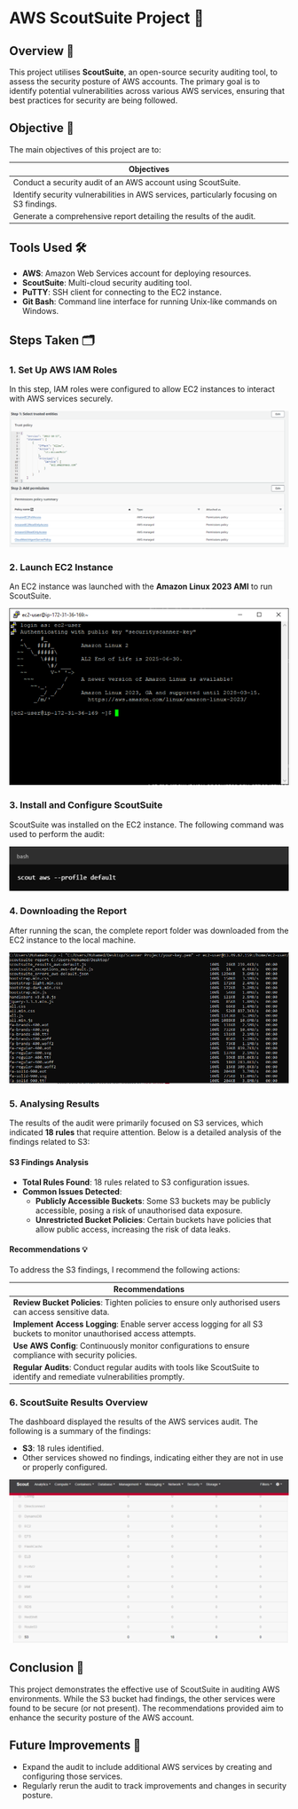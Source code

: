# AWS ScoutSuite Project 🚀

## Overview 📖
This project utilises **ScoutSuite**, an open-source security auditing tool, to assess the security posture of AWS accounts. The primary goal is to identify potential vulnerabilities across various AWS services, ensuring that best practices for security are being followed.

## Objective 🎯
The main objectives of this project are to:

| Objectives                                              |
|--------------------------------------------------------|
| Conduct a security audit of an AWS account using ScoutSuite. |
| Identify security vulnerabilities in AWS services, particularly focusing on S3 findings. |
| Generate a comprehensive report detailing the results of the audit. |

## Tools Used 🛠️
- **AWS**: Amazon Web Services account for deploying resources.
- **ScoutSuite**: Multi-cloud security auditing tool.
- **PuTTY**: SSH client for connecting to the EC2 instance.
- **Git Bash**: Command line interface for running Unix-like commands on Windows.

## Steps Taken 🗂️

### 1. Set Up AWS IAM Roles
In this step, IAM roles were configured to allow EC2 instances to interact with AWS services securely.

![AWS Roles Configuration](screenshots/AWS%20Roles%20Screenshot.PNG)


### 2. Launch EC2 Instance
An EC2 instance was launched with the **Amazon Linux 2023 AMI** to run ScoutSuite.

![PuTTY Terminal](screenshots/PuTTY%20Terminal%20Screenshot.PNG)

### 3. Install and Configure ScoutSuite
ScoutSuite was installed on the EC2 instance. The following command was used to perform the audit:

![scout command](screenshots/scout%20command%20screenshot.PNG)



### 4. Downloading the Report
After running the scan, the complete report folder was downloaded from the EC2 instance to the local machine.

![Downloading Report](screenshots/Downloading%20report%20folder%20screenshot.PNG)

### 5. Analysing Results
The results of the audit were primarily focused on S3 services, which indicated **18 rules** that require attention. Below is a detailed analysis of the findings related to S3:

#### S3 Findings Analysis
- **Total Rules Found**: 18 rules related to S3 configuration issues.
- **Common Issues Detected**:
  - **Publicly Accessible Buckets**: Some S3 buckets may be publicly accessible, posing a risk of unauthorised data exposure.
  - **Unrestricted Bucket Policies**: Certain buckets have policies that allow public access, increasing the risk of data leaks.

#### Recommendations 💡
To address the S3 findings, I recommend the following actions:

| Recommendations                                          |
|---------------------------------------------------------|
| **Review Bucket Policies**: Tighten policies to ensure only authorised users can access sensitive data. |
| **Implement Access Logging**: Enable server access logging for all S3 buckets to monitor unauthorised access attempts. |
| **Use AWS Config**: Continuously monitor configurations to ensure compliance with security policies. |
| **Regular Audits**: Conduct regular audits with tools like ScoutSuite to identify and remediate vulnerabilities promptly. |

### 6. ScoutSuite Results Overview
The dashboard displayed the results of the AWS services audit. The following is a summary of the findings:

- **S3**: 18 rules identified.
- Other services showed no findings, indicating either they are not in use or properly configured.

![Overall Results](screenshots/S3%20results%20screenshot.PNG)

## Conclusion 🏁
This project demonstrates the effective use of ScoutSuite in auditing AWS environments. While the S3 bucket had findings, the other services were found to be secure (or not present). The recommendations provided aim to enhance the security posture of the AWS account.

## Future Improvements 🚀
- Expand the audit to include additional AWS services by creating and configuring those services.
- Regularly rerun the audit to track improvements and changes in security posture.
